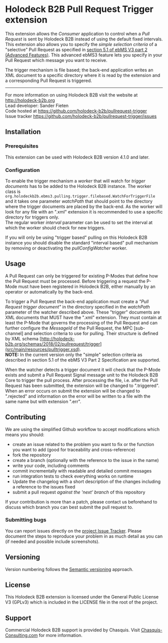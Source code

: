 # Holodeck B2B Pull Request Trigger extension
This extension allows the _Consumer_ application to control when a _Pull Request_ is sent by Holodeck B2B
instead of using the default fixed intervals.  
This extension also allows you to specify the _simple selection criteria_ of a "selective" Pull Request as specified in [section 5.1 of ebMS V3 part 2 (Advanced Features)](http://docs.oasis-open.org/ebxml-msg/ebms/v3.0/part2/201004/cs01/ebms-v3.0-part2-cs01.html#__RefHeading__435723_822242408). This advanced ebMS3 feature lets you specify in your Pull Request which message you want to receive.  

The trigger mechanism is file based; the back-end application writes an XML document to a specific directory where it is read by the extension and a corresponding Pull Request is triggered.  
__________________
For more information on using Holodeck B2B visit the website at http://holodeck-b2b.org  
Lead developer: Sander Fieten  
Code hosted at https://github.com/holodeck-b2b/pullrequest-trigger  
Issue tracker https://github.com/holodeck-b2b/pullrequest-trigger/issues

## Installation
### Prerequisites
This extension can be used with Holodeck B2B version 4.1.0 and later.

### Configuration
To enable the trigger mechanism a _worker_ that will watch for _trigger documents_ has to be added to the
Holodeck B2B instance. The worker class is `org.holodeckb2b.ebms3.pulling.trigger.filebased.WatchForTriggerFile`
and it takes one parameter _watchPath_ that should point to the directory where the trigger documents are
placed by the back-end. As the worker will look for any file with an ".xml" extension it is recommended to use
a specific directory for triggers only.  
The regular worker _interval_ parameter can be used to set the interval at which the worker
should check for new triggers.

If you will only be using "trigger based" pulling on this Holodeck B2B instance you should disable the
standard "interval based" pull mechanism by removing or deactivating the _pullConfigWatcher_ worker.

## Usage
A Pull Request can only be triggered for existing P-Modes that define how the Pull Request must be
processed. Before triggering a request the P-Mode must have been registered in Holodeck B2B, either
manually by an operator or automatically by the back-end.  

To trigger a Pull Request the back-end application must create a _"Pull Request trigger document"_ in the
directory specified in the _watchPath_ parameter of the watcher described above. These "trigger" documents
are XML documents that MUST have the ".xml" extension. They must contain at least the P-Mode that governs
the processing of the Pull Request and can further configure the _MessageId_ of the Pull Request, the MPC
 [sub-channel] and selection criteria to use for pulling. Their structure is defined by XML schema
[http://holodeck-b2b.org/schemas/2018/02/pullrequest/trigger](src/main/resources/pulltrigger.xsd).  
**NOTE:** In the current version only the "simple" selection criteria as described in section 5.1 of the
ebMS V3 Part 2 Specification are supported.

When the watcher detects a trigger document it will check that the P-Mode exists and submit a Pull Request
Signal message unit to the Holodeck B2B Core to trigger the pull process. After processing the file, i.e.
after the Pull Request has been submitted, the extension will be changed to ".triggered". When an error
occurs on submit the extension will  be changed to ".rejected" and information on the error will be written
to a file with the same name but with extension ".err".

## Contributing
We are using the simplified Github workflow to accept modifications which means you should:
* create an issue related to the problem you want to fix or the function you want to add (good for traceability and cross-reference)
* fork the repository
* create a branch (optionally with the reference to the issue in the name)
* write your code, including comments
* commit incrementally with readable and detailed commit messages
* run integration tests to check everything works on runtime
* Update the changelog with a short description of the changes including a reference to the issues fixed
* submit a pull request *against the 'next' branch* of this repository

If your contribution is more than a patch, please contact us beforehand to discuss which branch you can best submit the pull request to.

### Submitting bugs
You can report issues directly on the [project Issue Tracker](https://github.com/holodeck-b2b/pullrequest-trigger/issues).
Please document the steps to reproduce your problem in as much detail as you can (if needed and possible include screenshots).

## Versioning
Version numbering follows the [Semantic versioning](http://semver.org/) approach.

## License
This Holodeck B2B extension is licensed under the General Public License V3 (GPLv3) which is included in the LICENSE file in the root of the project.

## Support
Commercial Holodeck B2B support is provided by Chasquis. Visit [Chasquis-Consulting.com](http://chasquis-consulting.com/holodeck-b2b-support/) for more information.
